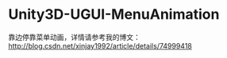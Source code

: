 # Unity3D-UGUI-MenuAnimation
靠边停靠菜单动画，详情请参考我的博文：http://blog.csdn.net/xinjay1992/article/details/74999418
